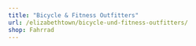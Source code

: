 ```yaml
---
title: "Bicycle & Fitness Outfitters"
url: /elizabethtown/bicycle-und-fitness-outfitters/
shop: Fahrrad
---
```

